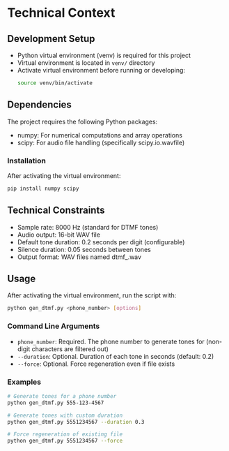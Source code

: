 # Technical Context

## Development Setup
- Python virtual environment (venv) is required for this project
- Virtual environment is located in `venv/` directory
- Activate virtual environment before running or developing:
  ```bash
  source venv/bin/activate
  ```

## Dependencies
The project requires the following Python packages:
- numpy: For numerical computations and array operations
- scipy: For audio file handling (specifically scipy.io.wavfile)

### Installation
After activating the virtual environment:
```bash
pip install numpy scipy
```

## Technical Constraints
- Sample rate: 8000 Hz (standard for DTMF tones)
- Audio output: 16-bit WAV file
- Default tone duration: 0.2 seconds per digit (configurable)
- Silence duration: 0.05 seconds between tones
- Output format: WAV files named dtmf_<number>.wav

## Usage
After activating the virtual environment, run the script with:
```bash
python gen_dtmf.py <phone_number> [options]
```

### Command Line Arguments
- `phone_number`: Required. The phone number to generate tones for (non-digit characters are filtered out)
- `--duration`: Optional. Duration of each tone in seconds (default: 0.2)
- `--force`: Optional. Force regeneration even if file exists

### Examples
```bash
# Generate tones for a phone number
python gen_dtmf.py 555-123-4567

# Generate tones with custom duration
python gen_dtmf.py 5551234567 --duration 0.3

# Force regeneration of existing file
python gen_dtmf.py 5551234567 --force
```
